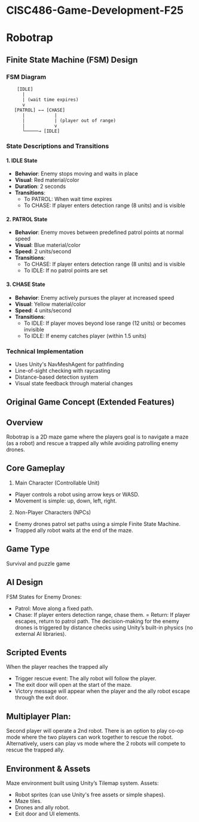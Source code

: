 # CISC486-Game-Development-F25
# Robotrap
## Finite State Machine (FSM) Design

### FSM Diagram
```
    [IDLE] 
      |  
      | (wait time expires)
      v  
   [PATROL] ←→ [CHASE]
      |           |
      |           | (player out of range)
      |           v
      └─────→ [IDLE]
```

### State Descriptions and Transitions

#### 1. IDLE State
- **Behavior**: Enemy stops moving and waits in place
- **Visual**: Red material/color
- **Duration**: 2 seconds
- **Transitions**:
  - To PATROL: When wait time expires
  - To CHASE: If player enters detection range (8 units) and is visible

#### 2. PATROL State  
- **Behavior**: Enemy moves between predefined patrol points at normal speed
- **Visual**: Blue material/color
- **Speed**: 2 units/second
- **Transitions**:
  - To CHASE: If player enters detection range (8 units) and is visible
  - To IDLE: If no patrol points are set

#### 3. CHASE State
- **Behavior**: Enemy actively pursues the player at increased speed
- **Visual**: Yellow material/color  
- **Speed**: 4 units/second
- **Transitions**:
  - To IDLE: If player moves beyond lose range (12 units) or becomes invisible
  - To IDLE: If enemy catches player (within 1.5 units)

### Technical Implementation
- Uses Unity's NavMeshAgent for pathfinding
- Line-of-sight checking with raycasting
- Distance-based detection system
- Visual state feedback through material changes

## Original Game Concept (Extended Features)

## Overview
Robotrap is a 2D maze game where the players goal is to navigate a maze (as a robot) and rescue a trapped ally while avoiding patrolling enemy drones.

## Core Gameplay
1. Main Character (Controllable Unit)
- Player controls a robot using arrow keys or WASD.
- Movement is simple: up, down, left, right.
2. Non-Player Characters (NPCs)
- Enemy drones patrol set paths using a simple Finite State Machine.
- Trapped ally robot waits at the end of the maze.

## Game Type
Survival and puzzle game

## AI Design
FSM States for Enemy Drones:
- Patrol: Move along a fixed path.
- Chase: If player enters detection range, chase them.
= Return: If player escapes, return to patrol path.
The decision-making for the enemy drones is triggered by distance checks using Unity’s built-in physics (no external AI libraries).

## Scripted Events
When the player reaches the trapped ally 
- Trigger rescue event: The ally robot will follow the player.
- The exit door will open at the start of the maze.
- Victory message will appear when the player and the ally robot escape through the exit door.
  
## Multiplayer Plan:
Second player will operate a 2nd robot. There is an option to play co-op mode where the two players can work together to rescue the robot.
Alternatively, users can play vs mode where the 2 robots will compete to rescue the trapped ally.

## Environment & Assets
Maze environment built using Unity’s Tilemap system.
Assets:
- Robot sprites (can use Unity's free assets or simple shapes).
- Maze tiles.
- Drones and ally robot.
- Exit door and UI elements.








